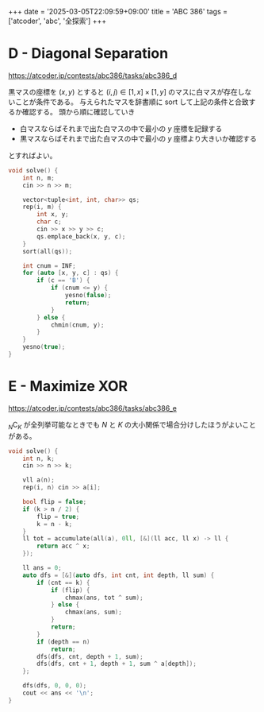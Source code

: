 +++
date = '2025-03-05T22:09:59+09:00'
title = 'ABC 386'
tags = ['atcoder', 'abc', '全探索']
+++

# D - Diagonal Separation

<https://atcoder.jp/contests/abc386/tasks/abc386_d>

黒マスの座標を $(x,y)$ とすると $(i,j) \in [1,x] \times [1,y]$ のマスに白マスが存在しないことが条件である。
与えられたマスを辞書順に sort して上記の条件と合致するか確認する。
頭から順に確認していき

- 白マスならばそれまで出た白マスの中で最小の $y$ 座標を記録する
- 黒マスならばそれまで出た白マスの中で最小の $y$ 座標より大きいか確認する

とすればよい。

```cpp
void solve() {
    int n, m;
    cin >> n >> m;

    vector<tuple<int, int, char>> qs;
    rep(i, m) {
        int x, y;
        char c;
        cin >> x >> y >> c;
        qs.emplace_back(x, y, c);
    }
    sort(all(qs));

    int cnum = INF;
    for (auto [x, y, c] : qs) {
        if (c == 'B') {
            if (cnum <= y) {
                yesno(false);
                return;
            }
        } else {
            chmin(cnum, y);
        }
    }
    yesno(true);
}
```

# E - Maximize XOR

<https://atcoder.jp/contests/abc386/tasks/abc386_e>

$_N\mathrm{C}_K$ が全列挙可能なときでも $N$ と $K$ の大小関係で場合分けしたほうがよいことがある。

```cpp
void solve() {
    int n, k;
    cin >> n >> k;

    vll a(n);
    rep(i, n) cin >> a[i];

    bool flip = false;
    if (k > n / 2) {
        flip = true;
        k = n - k;
    }
    ll tot = accumulate(all(a), 0ll, [&](ll acc, ll x) -> ll {
        return acc ^ x;
    });

    ll ans = 0;
    auto dfs = [&](auto dfs, int cnt, int depth, ll sum) {
        if (cnt == k) {
            if (flip) {
                chmax(ans, tot ^ sum);
            } else {
                chmax(ans, sum);
            }
            return;
        }
        if (depth == n)
            return;
        dfs(dfs, cnt, depth + 1, sum);
        dfs(dfs, cnt + 1, depth + 1, sum ^ a[depth]);
    };

    dfs(dfs, 0, 0, 0);
    cout << ans << '\n';
}
```
